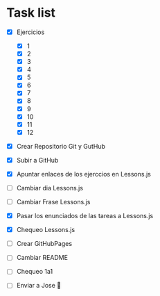 # Task list

- [x] Ejercicios
    - [x] 1 
    - [x] 2 
    - [x] 3
    - [x] 4
    - [x] 5
    - [x] 6
    - [x] 7
    - [x] 8
    - [x] 9
    - [x] 10
    - [x] 11
    - [x] 12

- [x] Crear Repositorio Git y GutHub
- [x] Subir a GitHub
- [X] Apuntar enlaces de los ejerccios en Lessons.js 
- [ ] Cambiar dia Lessons.js 
- [ ] Cambiar Frase Lessons.js 
- [X] Pasar los enunciados de las tareas a Lessons.js 
- [X] Chequeo Lessons.js 
- [ ] Crear GitHubPages 

- [ ] Cambiar README
- [ ] Chequeo 1a1
- [ ] Enviar a Jose 🫰